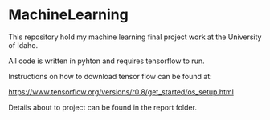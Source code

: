 # MachineLearning

This repository hold my machine learning final project work at the University of Idaho. 

All code is written in pyhton and requires tensorflow to run.

Instructions on how to download tensor flow can be found at:

https://www.tensorflow.org/versions/r0.8/get_started/os_setup.html

Details about to project can be found in the report folder.
